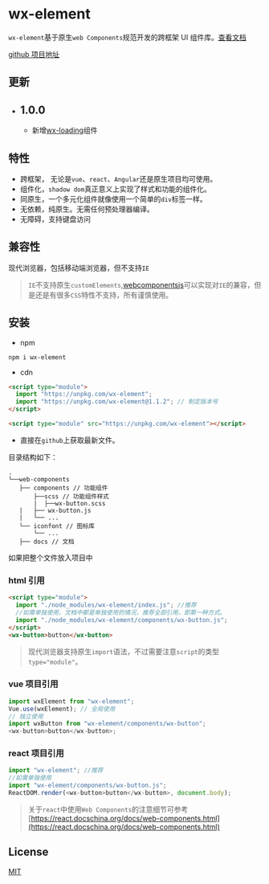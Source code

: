 # wx-element

`wx-element`基于原生`web Components`规范开发的跨框架 UI 组件库。[查看文档](https://github.com/huangjihua/wx-element/src/docs)

[github 项目地址](https://github.com/huangjihua/wx-element)

## 更新

- ## 1.0.0

  - 新增[wx-loading](./docs/wx-loading.md)组件

## 特性

- 跨框架， 无论是`vue`、`react`、`Angular`还是原生项目均可使用。
- 组件化，`shadow dom`真正意义上实现了样式和功能的组件化。
- 同原生，一个多元化组件就像使用一个简单的`div`标签一样。
- 无依赖，纯原生。无需任何预处理器编译。
- 无障碍，支持键盘访问

## 兼容性

现代浏览器，包括移动端浏览器，但不支持`IE`

> `IE`不支持原生`customElements`,[webcomponentsjs](https://github.com/webcomponents/webcomponentsjs)可以实现对`IE`的兼容，但是还是有很多`CSS`特性不支持，所有谨慎使用。

## 安装

- npm

```shell
npm i wx-element
```

- cdn

```html
<script type="module">
  import "https://unpkg.com/wx-element";
  import "https://unpkg.com/wx-element@1.1.2"; // 制定版本号
</script>

<script type="module" src="https://unpkg.com/wx-element"></script>
```

- 直接在`github`上获取最新文件。

目录结构如下：

```text
.
└──web-components
   ├── components // 功能组件
       ├──scss // 功能组件样式
       |  ├──wx-button.scss
   |   ├── wx-button.js
   |   └── ...
   └── iconfont // 图标库
       └── ...
   ├── docs // 文档
```

如果把整个文件放入项目中

### html 引用

```html
<script type="module">
  import "./node_modules/wx-element/index.js"; //推荐
  //如需单独使用，文档中都是单独使用的情况，推荐全部引用，即第一种方式。
  import "./node_modules/wx-element/components/wx-button.js";
</script>
<wx-button>button</wx-button>
```

> 现代浏览器支持原生`import`语法，不过需要注意`script`的类型`type="module"`。

### vue 项目引用

```js
import wxElement from "wx-element";
Vue.use(wxElement); // 全局使用
// 独立使用
import wxButton from "wx-element/components/wx-button";
<wx-button>button</wx-button>;
```

### react 项目引用

```js
import "wx-element"; //推荐
//如需单独使用
import "wx-element/components/wx-button.js";
ReactDOM.render(<wx-button>button</wx-button>, document.body);
```

> 关于`react`中使用`Web Components`的注意细节可参考[https://react.docschina.org/docs/web-components.html](https://react.docschina.org/docs/web-components.html)

## License

[MIT](LICENSE)
